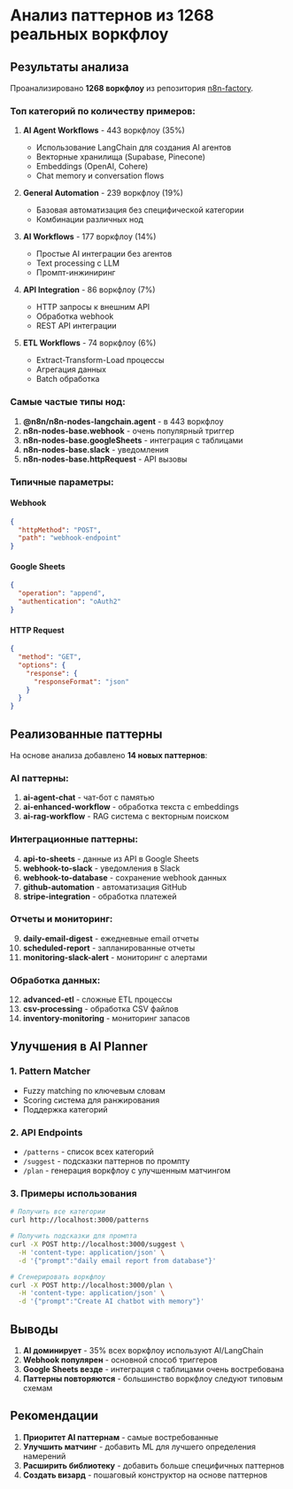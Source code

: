 # Анализ паттернов из 1268 реальных воркфлоу

## Результаты анализа

Проанализировано **1268 воркфлоу** из репозитория [n8n-factory](https://github.com/AlexeyPevz/n8n-factory-).

### Топ категорий по количеству примеров:

1. **AI Agent Workflows** - 443 воркфлоу (35%)
   - Использование LangChain для создания AI агентов
   - Векторные хранилища (Supabase, Pinecone)
   - Embeddings (OpenAI, Cohere)
   - Chat memory и conversation flows

2. **General Automation** - 239 воркфлоу (19%)
   - Базовая автоматизация без специфической категории
   - Комбинации различных нод

3. **AI Workflows** - 177 воркфлоу (14%)
   - Простые AI интеграции без агентов
   - Text processing с LLM
   - Промпт-инжиниринг

4. **API Integration** - 86 воркфлоу (7%)
   - HTTP запросы к внешним API
   - Обработка webhook
   - REST API интеграции

5. **ETL Workflows** - 74 воркфлоу (6%)
   - Extract-Transform-Load процессы
   - Агрегация данных
   - Batch обработка

### Самые частые типы нод:

1. **@n8n/n8n-nodes-langchain.agent** - в 443 воркфлоу
2. **n8n-nodes-base.webhook** - очень популярный триггер
3. **n8n-nodes-base.googleSheets** - интеграция с таблицами
4. **n8n-nodes-base.slack** - уведомления
5. **n8n-nodes-base.httpRequest** - API вызовы

### Типичные параметры:

#### Webhook
```json
{
  "httpMethod": "POST",
  "path": "webhook-endpoint"
}
```

#### Google Sheets
```json
{
  "operation": "append",
  "authentication": "oAuth2"
}
```

#### HTTP Request
```json
{
  "method": "GET",
  "options": {
    "response": {
      "responseFormat": "json"
    }
  }
}
```

## Реализованные паттерны

На основе анализа добавлено **14 новых паттернов**:

### AI паттерны:
1. **ai-agent-chat** - чат-бот с памятью
2. **ai-enhanced-workflow** - обработка текста с embeddings
3. **ai-rag-workflow** - RAG система с векторным поиском

### Интеграционные паттерны:
4. **api-to-sheets** - данные из API в Google Sheets
5. **webhook-to-slack** - уведомления в Slack
6. **webhook-to-database** - сохранение webhook данных
7. **github-automation** - автоматизация GitHub
8. **stripe-integration** - обработка платежей

### Отчеты и мониторинг:
9. **daily-email-digest** - ежедневные email отчеты
10. **scheduled-report** - запланированные отчеты
11. **monitoring-slack-alert** - мониторинг с алертами

### Обработка данных:
12. **advanced-etl** - сложные ETL процессы
13. **csv-processing** - обработка CSV файлов
14. **inventory-monitoring** - мониторинг запасов

## Улучшения в AI Planner

### 1. Pattern Matcher
- Fuzzy matching по ключевым словам
- Scoring система для ранжирования
- Поддержка категорий

### 2. API Endpoints
- `/patterns` - список всех категорий
- `/suggest` - подсказки паттернов по промпту
- `/plan` - генерация воркфлоу с улучшенным матчингом

### 3. Примеры использования

```bash
# Получить все категории
curl http://localhost:3000/patterns

# Получить подсказки для промпта
curl -X POST http://localhost:3000/suggest \
  -H 'content-type: application/json' \
  -d '{"prompt":"daily email report from database"}'

# Сгенерировать воркфлоу
curl -X POST http://localhost:3000/plan \
  -H 'content-type: application/json' \
  -d '{"prompt":"Create AI chatbot with memory"}'
```

## Выводы

1. **AI доминирует** - 35% всех воркфлоу используют AI/LangChain
2. **Webhook популярен** - основной способ триггеров
3. **Google Sheets везде** - интеграция с таблицами очень востребована
4. **Паттерны повторяются** - большинство воркфлоу следуют типовым схемам

## Рекомендации

1. **Приоритет AI паттернам** - самые востребованные
2. **Улучшить матчинг** - добавить ML для лучшего определения намерений
3. **Расширить библиотеку** - добавить больше специфичных паттернов
4. **Создать визард** - пошаговый конструктор на основе паттернов
